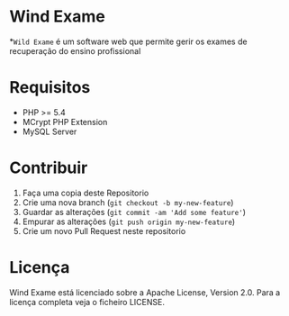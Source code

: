 Wind Exame
================================================================================
*`Wild Exame` é um software web que permite gerir os exames de recuperação do ensino profissional

Requisitos
================================================================================

* PHP >= 5.4
* MCrypt PHP Extension
* MySQL Server

Contribuir
================================================================================

1. Faça uma copia deste Repositorio
2. Crie uma nova branch (`git checkout -b my-new-feature`)
3. Guardar as alterações (`git commit -am 'Add some feature'`)
4. Empurar as alterações (`git push origin my-new-feature`)
5. Crie um novo Pull Request neste repositorio

Licença
================================================================================

Wind Exame está licenciado sobre a Apache License, Version 2.0. Para a licença completa veja o ficheiro LICENSE.
